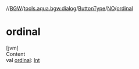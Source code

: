 //[BGW](../../../../index.md)/[tools.aqua.bgw.dialog](../../index.md)/[ButtonType](../index.md)/[NO](index.md)/[ordinal](ordinal.md)



# ordinal  
[jvm]  
Content  
val [ordinal](ordinal.md): [Int](https://kotlinlang.org/api/latest/jvm/stdlib/kotlin/-int/index.html)  



